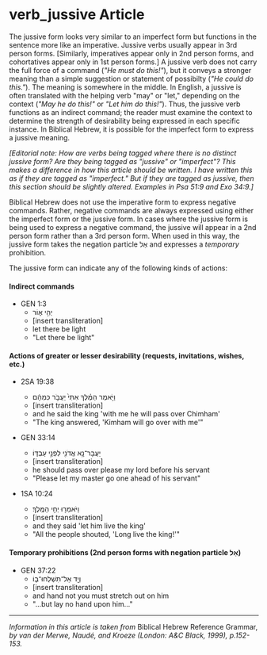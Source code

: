 # verb_jussive Article
The jussive form looks very similar to an imperfect form but functions in the sentence more like an imperative.  Jussive verbs usually appear in 3rd person forms.  [Similarly, imperatives appear only in 2nd person forms, and cohortatives appear only in 1st person forms.]  A jussive verb does not carry the full force of a command (*"He must do this!"*), but it conveys a stronger meaning than a simple suggestion or statement of possibilty (*"He could do this."*).  The meaning is somewhere in the middle.  In English, a jussive is often translated with the helping verb "may" or "let," depending on the context (*"May he do this!"* or *"Let him do this!"*).  Thus, the jussive verb functions as an indirect command; the reader must examine the context to determine the strength of desirability being expressed in each specific instance.  In Biblical Hebrew, it is possible for the imperfect form to express a jussive meaning.

*[Editorial note: How are verbs being tagged where there is no distinct jussive form?  Are they being tagged as "jussive" or "imperfect"?  This makes a difference in how this article should be written.  I have written this as if they are tagged as "imperfect."  But if they are tagged as jussive, then this section should be slightly altered.  Examples in Psa 51:9 and Exo 34:9.]*

Biblical Hebrew does not use the imperative form to express negative commands.  Rather, negative commands are always expressed using either the imperfect form or the jussive form.  In cases where the jussive form is being used to express a negative command, the jussive will appear in a 2nd person form rather than a 3rd person form.  When used in this way, the jussive form takes the negation particle אַל and expresses a *temporary* prohibition.


The jussive form can indicate any of the following kinds of actions:

#### Indirect commands

* GEN 1:3
    *  יְהִ֣י א֑וֹר  
    *  [insert transliteration]
    *  let there be light
    *  "Let there be light"

#### Actions of greater or lesser desirability (requests, invitations, wishes, etc.)

* 2SA 19:38
    * וַיֹּ֣אמֶר הַמֶּ֗לֶךְ אִתִּי֙ יַעֲבֹ֣ר כִּמְהָ֔ם
    * [insert transliteration]
    * and he said the king 'with me he will pass over Chimham'
    * "The king answered, 'Kimham will go over with me'"

* GEN 33:14
    *  יַעֲבָר־נָ֥א אֲדֹנִ֖י לִפְנֵ֣י עַבְדּ֑וֹ  
    *  [insert transliteration]
    *  he should pass over please my lord before his servant
    *  "Please let my master go one ahead of his servant"

* 1SA 10:24
    *  וַיֹּאמְר֖וּ יְחִ֥י הַמֶּֽלֶךְ׃ 
    *  [insert transliteration]
    *  and they said 'let him live the king'
    *  "All the people shouted, 'Long live the king!'"


#### Temporary prohibitions (2nd person forms with negation particle אַל)

* GEN 37:22
    *  וְיָ֖ד אַל־תִּשְׁלְחוּ־ב֑וֹ  
    *  [insert transliteration]
    *  and hand not you must stretch out on him
    *  "...but lay no hand upon him..."


-----

*Information in this article is taken from* Biblical Hebrew Reference Grammar, *by van der Merwe, Naudé, and Kroeze (London: A&C Black, 1999), p.152-153.*